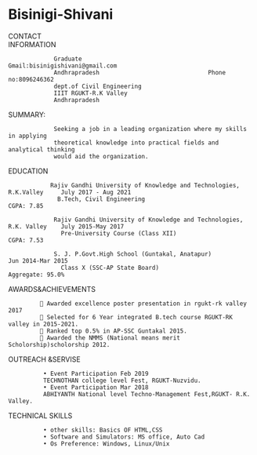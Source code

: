 # Bisinigi-Shivani 
CONTACT                                                     
INFORMATION      

                 Graduate                                       Gmail:bisinigishivani@gmail.com
                 Andhrapradesh                               Phone no:8096246362
                 dept.of Civil Engineering
                 IIIT RGUKT-R.K Valley
                 Andhrapradesh
		 
SUMMARY: 

                 Seeking a job in a leading organization where my skills in applying 
                 theoretical knowledge into practical fields and analytical thinking 
                 would aid the organization.

EDUCATION        

                Rajiv Gandhi University of Knowledge and Technologies, R.K.Valley     July 2017 - Aug 2021
                  B.Tech, Civil Engineering                                             CGPA: 7.85                                                         
                
                 Rajiv Gandhi University of Knowledge and Technologies, R.K. Valley    July 2015-May 2017
                   Pre-University Course (Class XII)                                    CGPA: 7.53
                
                 S. J. P.Govt.High School (Guntakal, Anatapur)                         Jun 2014-Mar 2015
                   Class X (SSC-AP State Board)                                         Aggregate: 95.0% 

                  
		   
AWARDS&ACHIEVEMENTS

              Awarded excellence poster presentation in rgukt-rk valley 2017
              Selected for 6 Year integrated B.tech course RGUKT-RK valley in 2015-2021.
              Ranked top 0.5% in AP-SSC Guntakal 2015.
              Awarded the NMMS (National means merit Scholorship)scholorship 2012.

OUTREACH
&SERVISE 

              • Event Participation Feb 2019
              TECHNOTHAN college level Fest, RGUKT-Nuzvidu. 
              • Event Participation Mar 2018
              ABHIYANTH National level Techno-Management Fest,RGUKT- R.K. Valley.
	      
TECHNICAL
SKILLS 

              • other skills: Basics OF HTML,CSS
              • Software and Simulators: MS office, Auto Cad
              • Os Preference: Windows, Linux/Unix	     
